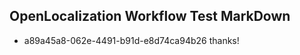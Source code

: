 ## OpenLocalization Workflow Test MarkDown
* a89a45a8-062e-4491-b91d-e8d74ca94b26 thanks!

<!--HONumber=Aug16_HO4-->


